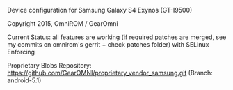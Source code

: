 Device configuration for Samsung Galaxy S4 Exynos (GT-I9500)

Copyright 2015, OmniROM / GearOmni

Current Status: all features are working (if required patches are merged, see my commits on omnirom's gerrit + check patches folder) with SELinux Enforcing

Proprietary Blobs Repository: https://github.com/GearOMNI/proprietary_vendor_samsung.git (Branch: android-5.1)
